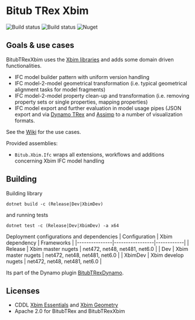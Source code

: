 # Bitub TRex Xbim

![Build status](https://dev.azure.com/bitub/BitubTRexXbim/_apis/build/status/bekraft.BitubTRexXbim?branchName=master&label=MASTER)
![Build status](https://dev.azure.com/bitub/BitubTRexXbim/_apis/build/status/bekraft.BitubTRexXbim?branchName=dev&label=DEV)
![Nuget](https://img.shields.io/nuget/v/Bitub.Xbim.Ifc.svg)

## Goals & use cases

BitubTRexXbim uses the [Xbim libraries](https://github.com/xBimTeam) and adds some domain driven functionalities.
- IFC model builder pattern with uniform version handling
- IFC model-2-model geometrical transformation (i.e. typical geometrical alignment tasks for model fragments)
- IFC model-2-model property clean-up and transformation (i.e. removing property sets or single properties, mapping properties)
- IFC model export and further evaluation in model usage pipes (JSON export and via [Dynamo TRex](https://github.com/bekraft/BitubTRexDynamo) and [Assimp](https://github.com/assimp/assimp) to a number of visualization formats.

See the [Wiki](https://github.com/bekraft/BitubTRexXbim/wiki) for the use cases.

Provided assemblies:
- ```Bitub.Xbim.Ifc``` wraps all extensions, workflows and additions concerning Xbim IFC model handling 

## Building

Building library
```
dotnet build -c (Release|Dev|XbimDev)
```

and running tests
```
dotnet test -c (Release|Dev|XbimDev) -a x64
```

Deployment configurations and dependencies
| Configuration | Xbim dependency | Frameworks |
|---------------|-----------------|------------|
| Release | Xbim master nugets | net472, net48, net481, net6.0 |
| Dev | Xbim master nugets |  net472, net48, net481, net6.0 |
| XbimDev | Xbim develop nugets | net472, net48, net481, net6.0 |

Its part of the Dynamo plugin  [BitubTRexDynamo](https://github.com/bekraft/BitubTRexDynamo).

## Licenses

- CDDL [Xbim Essentials](https://github.com/xBimTeam/XbimEssentials) and [Xbim Geometry](https://github.com/xBimTeam/XbimGeometry)
- Apache 2.0 for BitubTRex and BitubTRexXbim
